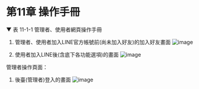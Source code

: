 # 第11章	操作手冊
▼ 表 11-1-1 管理者、使用者網頁操作手冊

1. 管理者、使用者加入LINE官方帳號前(尚未加入好友)的加入好友畫面
![image](https://user-images.githubusercontent.com/97924094/201343958-5592b6f4-09df-41bc-a15b-49082c0915e0.png)



2. 使用者加入LINE後(含底下各功能選項)的畫面 
![image](https://user-images.githubusercontent.com/97924094/200528223-18be6f49-1f0d-4817-b4eb-e94951ba1014.png)

管理者操作頁面：
1. 後臺(管理者)登入的畫面
![image](https://user-images.githubusercontent.com/97924094/201300434-c140663a-c153-4c57-a881-c7158162a55f.png)
